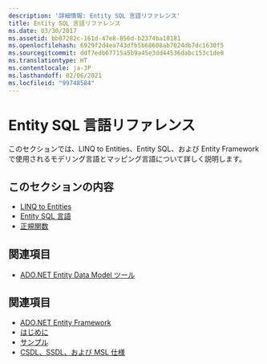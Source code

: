```yaml
---
description: '詳細情報: Entity SQL 言語リファレンス'
title: Entity SQL 言語リファレンス
ms.date: 03/30/2017
ms.assetid: bb07282c-161d-47e8-856d-b2374ba18181
ms.openlocfilehash: 6929f2d4ea743dfb5b68608ab7024db7dc1630f5
ms.sourcegitcommit: ddf7edb67715a5b9a45e3dd44536dabc153c1de0
ms.translationtype: HT
ms.contentlocale: ja-JP
ms.lasthandoff: 02/06/2021
ms.locfileid: "99748584"
---
```

# <a name="entity-sql-language-reference"></a>Entity SQL 言語リファレンス

このセクションでは、LINQ to Entities、Entity SQL、および Entity Framework で使用されるモデリング言語とマッピング言語について詳しく説明します。
  
## <a name="in-this-section"></a>このセクションの内容
  
- [LINQ to Entities](linq-to-entities.md)
- [Entity SQL 言語](entity-sql-language.md)
- [正規関数](canonical-functions.md)

## <a name="related-sections"></a>関連項目

- [ADO.NET Entity Data Model ツール](/previous-versions/dotnet/netframework-4.0/bb399249(v=vs.100))  
  
## <a name="see-also"></a>関連項目

- [ADO.NET Entity Framework](../index.md)
- [はじめに](../getting-started.md)
- [サンプル](/previous-versions/dotnet/netframework-4.0/bb738547(v=vs.100))
- [CSDL、SSDL、および MSL 仕様](/ef/ef6/modeling/designer/advanced/edmx/csdl-spec)
